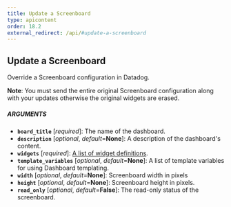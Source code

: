 ```yaml
---
title: Update a Screenboard
type: apicontent
order: 18.2
external_redirect: /api/#update-a-screenboard
---
```


## Update a Screenboard

Override a Screenboard configuration in Datadog.

**Note**: You must send the entire original Screenboard configuration along with your updates otherwise the original widgets are erased.

##### ARGUMENTS

*   **`board_title`** [*required*]:
    The name of the dashboard.
*   **`description`** [*optional*, *default*=**None**]:
    A description of the dashboard's content.
*   **`widgets`** [*required*]:
    [A list of widget definitions](/graphing/dashboards/widgets).
*   **`template_variables`** [*optional*, *default*=**None**]:
    A list of template variables for using Dashboard templating.
*   **`width`** [*optional*, *default*=**None**]:
    Screenboard width in pixels
*   **`height`** [*optional*, *default*=**None**]:
    Screenboard height in pixels.
*   **`read_only`** [*optional*, *default*=**False**]:
    The read-only status of the screenboard.

